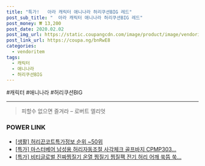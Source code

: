 ```yaml
--- 
title: "특가!   아라 캐릭터 애니나라 허리쿠션BIG 레드" 
post_sub_title: "  아라 캐릭터 애니나라 허리쿠션BIG 레드" 
post_money: ₩ 13,200 
post_date: 2020.02.02 
post_img_url: https://static.coupangcdn.com/image/product/image/vendoritem/2018/02/21/3039216320/29afca1e-39d6-4400-bea1-0eccf057451e.jpg 
post_link_url: https://coupa.ng/bnRwE8 
categories: 
  - vendoritem 
tags: 
  - 캐릭터 
  - 애니나라 
  - 허리쿠션BIG 
--- 
```

  #캐릭터 #애니나라 #허리쿠션BIG 
<hr> 

> 피할수 없으면 즐겨라 – 로버트 엘리엇 


### POWER LINK

* <a href="https://blog.naver.com/fasyy4321/221773594633" target="_blank"> [생활] 허리끈코트특가정보 순위 ~50위</a>
* <a href="https://blog.naver.com/santokki14/221791985304" target="_blank">[특가] 마스터베어 남성용 허리자동조절 사각체크 골프바지 CPMP303...</a>
* <a href="https://blog.naver.com/santokki14/221792212894" target="_blank">[특가] 비티글로벌 진짜찜질기 온열 찜질기 찜질팩 전기 허리 어깨 쑥뜸 쑥...</a>
